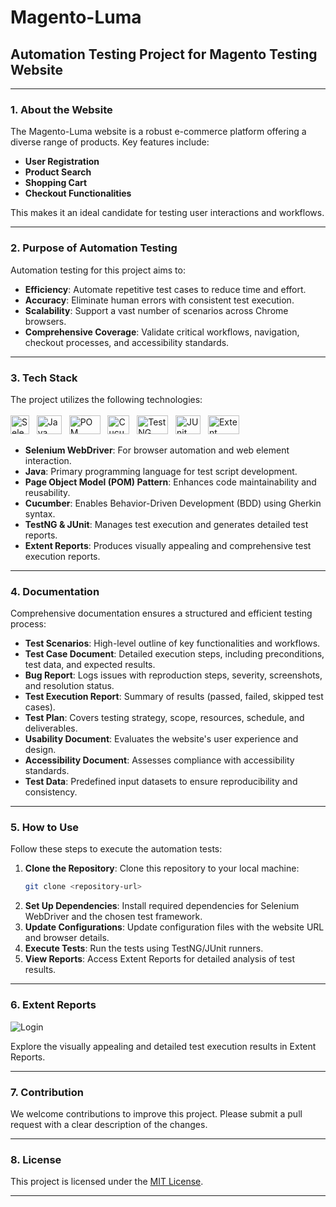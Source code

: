 # Magento-Luma

## Automation Testing Project for Magento Testing Website

---

### 1. About the Website

The Magento-Luma website is a robust e-commerce platform offering a diverse range of products. Key features include:

- **User Registration**
- **Product Search**
- **Shopping Cart**
- **Checkout Functionalities**

This makes it an ideal candidate for testing user interactions and workflows.

---

### 2. Purpose of Automation Testing

Automation testing for this project aims to:

- **Efficiency**: Automate repetitive test cases to reduce time and effort.
- **Accuracy**: Eliminate human errors with consistent test execution.
- **Scalability**: Support a vast number of scenarios across Chrome browsers.
- **Comprehensive Coverage**: Validate critical workflows, navigation, checkout processes, and accessibility standards.

---

### 3. Tech Stack

The project utilizes the following technologies: <br><br>
<img src="https://upload.wikimedia.org/wikipedia/commons/d/d5/Selenium_Logo.png" alt="Selenium WebDriver" width="30" height="30"> &nbsp; <img src="https://1000logos.net/wp-content/uploads/2020/09/Java-Logo-640x400.png" alt="Java" width="40" height="30"> &nbsp; <img src="https://artoftesting.com/wp-content/uploads/2019/12/Page-Object-Model.jpg" alt="POM" width="50" height="30"> &nbsp; <img src="https://cdn.iconscout.com/icon/free/png-256/free-cucumber-logo-icon-download-in-svg-png-gif-file-formats--programming-langugae-language-pack-logos-icons-1175236.png?f=webp&w=256" alt="Cucumber" width="35" height="30"> &nbsp; <img src="https://miro.medium.com/v2/resize:fit:1400/0*AOGgJbK7Y8_SlReC.png" alt="TestNG" width="50" height="30"> &nbsp; <img src="https://cdn.codegym.cc/images/article/b9c21dfa-bfed-469f-a6bf-89d84ba8e8dc/original.jpeg" alt="JUnit" width="40" height="30"> &nbsp; <img src="https://miro.medium.com/v2/resize:fit:1400/1*FdqSMPjuMS7eH06zYKp1wA.png" alt="Extent Report" width="50" height="30">
- **Selenium WebDriver**: For browser automation and web element interaction.
- **Java**: Primary programming language for test script development.
- **Page Object Model (POM) Pattern**: Enhances code maintainability and reusability.
- **Cucumber**: Enables Behavior-Driven Development (BDD) using Gherkin syntax.
- **TestNG & JUnit**: Manages test execution and generates detailed test reports.
- **Extent Reports**: Produces visually appealing and comprehensive test execution reports.

---

### 4. Documentation

Comprehensive documentation ensures a structured and efficient testing process:

- **Test Scenarios**: High-level outline of key functionalities and workflows.
- **Test Case Document**: Detailed execution steps, including preconditions, test data, and expected results.
- **Bug Report**: Logs issues with reproduction steps, severity, screenshots, and resolution status.
- **Test Execution Report**: Summary of results (passed, failed, skipped test cases).
- **Test Plan**: Covers testing strategy, scope, resources, schedule, and deliverables.
- **Usability Document**: Evaluates the website's user experience and design.
- **Accessibility Document**: Assesses compliance with accessibility standards.
- **Test Data**: Predefined input datasets to ensure reproducibility and consistency.

---

### 5. How to Use

Follow these steps to execute the automation tests:

1. **Clone the Repository**: Clone this repository to your local machine:
   ```bash
   git clone <repository-url>
   ```
2. **Set Up Dependencies**: Install required dependencies for Selenium WebDriver and the chosen test framework.
3. **Update Configurations**: Update configuration files with the website URL and browser details.
4. **Execute Tests**: Run the tests using TestNG/JUnit runners.
5. **View Reports**: Access Extent Reports for detailed analysis of test results.

---

### 6. Extent Reports

![Login](https://via.placeholder.com/600x300?text=Sample+Extent+Report)

Explore the visually appealing and detailed test execution results in Extent Reports.

---

### 7. Contribution

We welcome contributions to improve this project. Please submit a pull request with a clear description of the changes.

---

### 8. License

This project is licensed under the [MIT License](LICENSE).

---
